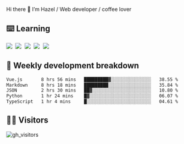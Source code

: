 
Hi there 👋 I’m Hazel / Web developer / coffee lover

## ⌨️ Learning

<samp>
 <a href="https://github.com/vuejs/core"><img src="https://api.iconify.design/logos:vue.svg" /></a>
  <a href="https://github.com/vuejs/core"><img src="https://api.iconify.design/logos:react.svg" /></a>
  <a href="https://github.com/vitejs/vite"><img src="https://api.iconify.design/logos:vitejs.svg" /></a>
  <a href="https://github.com/microsoft/TypeScript"><img src="https://api.iconify.design/logos:typescript-icon.svg" /></a> 
  <a href="https://github.com/unocss/unocss"><img src="https://api.iconify.design/logos:unocss.svg" /></a>
  

</samp>


## 🦀 Weekly development breakdown

<!--START_SECTION:waka-->

```txt
Vue.js       8 hrs 56 mins   █████████▓░░░░░░░░░░░░░░░   38.55 %
Markdown     8 hrs 18 mins   █████████░░░░░░░░░░░░░░░░   35.84 %
JSON         2 hrs 30 mins   ██▓░░░░░░░░░░░░░░░░░░░░░░   10.80 %
Python       1 hr 24 mins    █▓░░░░░░░░░░░░░░░░░░░░░░░   06.07 %
TypeScript   1 hr 4 mins     █░░░░░░░░░░░░░░░░░░░░░░░░   04.61 %
```

<!--END_SECTION:waka-->
## 👬🏻 Visitors

![gh_visitors](https://profile-counter.glitch.me/Hazel-Lin/count.svg)

